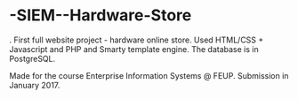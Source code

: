# -SIEM--Hardware-Store
.
First full website project - hardware online store.
Used HTML/CSS + Javascript and PHP and Smarty template engine. 
The database is in PostgreSQL.

Made for the course Enterprise Information Systems @ FEUP.
Submission in January 2017.
